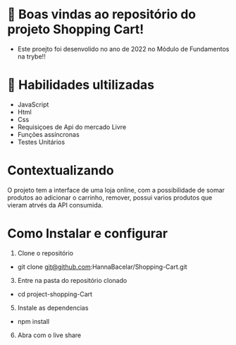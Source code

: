 #  📝 Boas vindas ao repositório do projeto Shopping Cart!

- Este proejto foi desenvolido no ano de 2022 no Módulo de Fundamentos na trybe!!

# 🚦 Habilidades ultilizadas 
- JavaScript
- Html 
- Css
- Requisiçoes de Api do mercado Livre 
- Funções assíncronas
- Testes Unitários

# Contextualizando
O projeto tem a interface de uma loja online, com a possibilidade de somar produtos ao adicionar o carrinho, remover, possui varios produtos que vieram atrvés da API consumida.
# Como Instalar  e configurar 
  1. Clone o repositório
  - git  clone git@github.com:HannaBacelar/Shopping-Cart.git
  3. Entre na pasta do repositório clonado
  - cd project-shopping-Cart
  5. Instale as dependencias 
   - npm install 
  6. Abra com o live share
